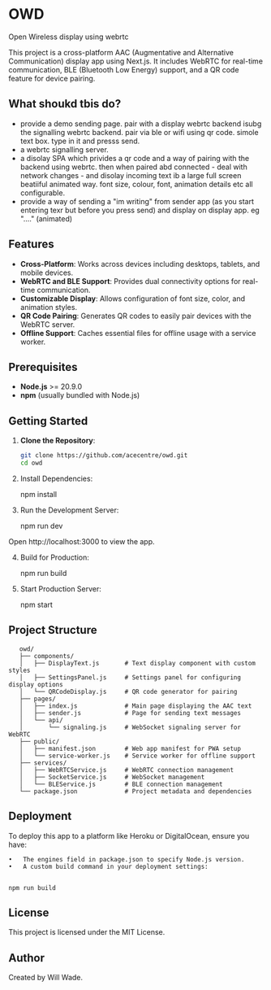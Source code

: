# OWD
Open Wireless display using webrtc 

This project is a cross-platform AAC (Augmentative and Alternative Communication) display app using Next.js. It includes WebRTC for real-time communication, BLE (Bluetooth Low Energy) support, and a QR code feature for device pairing.


## What shoukd tbis do?

- provide a demo sending page. pair with a display webrtc backend isubg the signalling webrtc backend. pair via ble or wifi using qr code. simole text box. type in it and presss send.
- a webrtc signalling server.
- a disolay SPA which privides a qr code and a way of pairing with the backend using webrtc. then when paired abd connected - deal with network changes - and disolay incoming text ib a large full screen beatiiful animated way. font size, colour, font, animation details etc all configurable.
- provide a way of sending a "im writing" from sender app (as you start entering texr but before you press send) and display on display app. eg "...." (animated)
 
## Features

- **Cross-Platform**: Works across devices including desktops, tablets, and mobile devices.
- **WebRTC and BLE Support**: Provides dual connectivity options for real-time communication.
- **Customizable Display**: Allows configuration of font size, color, and animation styles.
- **QR Code Pairing**: Generates QR codes to easily pair devices with the WebRTC server.
- **Offline Support**: Caches essential files for offline usage with a service worker.

## Prerequisites

- **Node.js** >= 20.9.0
- **npm** (usually bundled with Node.js)

## Getting Started

1. **Clone the Repository**:

   ```bash
   git clone https://github.com/acecentre/owd.git
   cd owd
   ```

2.	Install Dependencies:

    npm install


3.	Run the Development Server:

    npm run dev

Open http://localhost:3000 to view the app.

4.	Build for Production:

    npm run build


5.	Start Production Server:

    npm start

## Project Structure

```
   owd/
   ├── components/
   │   ├── DisplayText.js       # Text display component with custom styles
   │   ├── SettingsPanel.js     # Settings panel for configuring display options
   │   └── QRCodeDisplay.js     # QR code generator for pairing
   ├── pages/
   │   ├── index.js             # Main page displaying the AAC text
   │   ├── sender.js            # Page for sending text messages
   │   └── api/
   │       └── signaling.js     # WebSocket signaling server for WebRTC
   ├── public/
   │   ├── manifest.json        # Web app manifest for PWA setup
   │   └── service-worker.js    # Service worker for offline support
   ├── services/
   │   ├── WebRTCService.js     # WebRTC connection management
   │   ├── SocketService.js     # WebSocket management
   │   └── BLEService.js        # BLE connection management
   └── package.json             # Project metadata and dependencies
```

## Deployment

To deploy this app to a platform like Heroku or DigitalOcean, ensure you have:

	•	The engines field in package.json to specify Node.js version.
	•	A custom build command in your deployment settings:


    npm run build



## License

This project is licensed under the MIT License.

## Author

Created by Will Wade.

